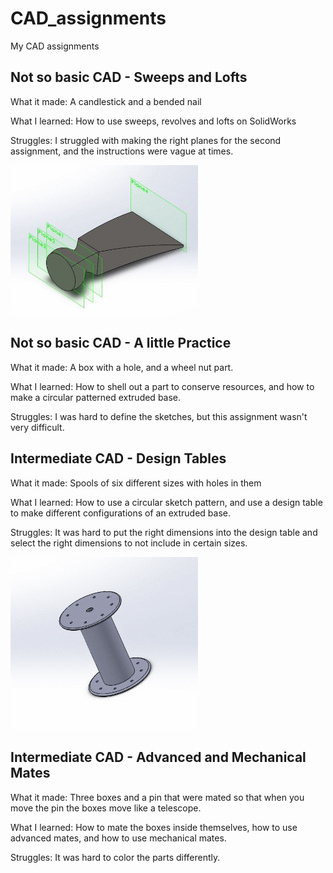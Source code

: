 # CAD_assignments
My CAD assignments

## Not so basic CAD - Sweeps and Lofts

What it made: A candlestick and a bended nail

What I learned: How to use sweeps, revolves and lofts on SolidWorks

Struggles: I struggled with making the right planes for the second assignment, and the instructions were vague at times.

<img src="ImagesCAD/ezgif.com-gif-maker.gif" width="300">

## Not so basic CAD - A little Practice

What it made: A box with a hole, and a wheel nut part.

What I learned: How to shell out a part to conserve resources, and how to make a circular patterned extruded base.

Struggles: I was hard to define the sketches, but this assignment wasn't very difficult.

## Intermediate CAD - Design Tables

What it made: Spools of six different sizes with holes in them

What I learned: How to use a circular sketch pattern, and use a design table to make different configurations of an extruded base.

Struggles: It was hard to put the right dimensions into the design table and select the right dimensions to not include in certain sizes.

<img src="ImagesCAD/spoolgif.gif" width="300">

## Intermediate CAD - Advanced and Mechanical Mates

What it made: Three boxes and a pin that were mated so that when you move the pin the boxes move like a telescope.

What I learned: How to mate the boxes inside themselves, how to use advanced mates, and how to use mechanical mates.

Struggles: It was hard to color the parts differently.
